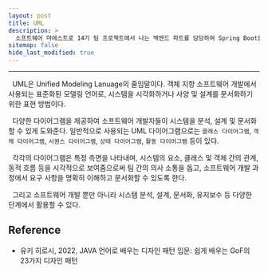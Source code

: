 ```yaml
---
layout: post
title: UML
description: >
  소프트웨어 마에스트로 14기 팀 프로젝트에서 나는 백엔드 파트를 담당하여 Spring Boot를 통한 API 서버 개발을 하게 되었다. 프로젝트에서 OCR 기술을 통해 특정 패턴의 문자열을 추출할 일이 생겼고, 이에 대해 이전에 작성한 내용을 팀원들에게 공유해주고자 게시글을 작성하게 되었다.
sitemap: false
hide_last_modified: true
---
```


---

&nbsp; UML은 Unified Modeling Lanuage의 줄임말이다. 객체 지향 소프트웨어 개발에서 사용되는 표준화된 모델링 언어로, 시스템을 시각화하거나 사양 및 설계를 문서화하기 위한 표현 방법이다.<br>

&nbsp; 다양한 다이어그램을 제공하여 소프트웨어 개발자들이 시스템을 분석, 설계 및 문서화 할 수 있게 도와준다. 일반적으로 사용되는 UML 다이어그램으로는 `클래스 다이어그램`, `객체 다이어그램`, `시퀀스 다이어그램`, `상태 다이어그램`, `활동 다이어그램` 등이 있다.

&nbsp; 각각의 다이어그램은 특정 측면을 나타내며, 시스템의 요소, 클래스 및 객체 간의 관계, 동적 흐름 등을 시각적으로 보여줌으로써 팀 간의 의사 소통을 돕고, 소프트웨어 개발 과정에서 요구 사항을 명확히 이해하고 문서화할 수 있도록 한다.

&nbsp; 그리고 소프트웨어 개발 뿐만 아니라 시스템 분석, 설계, 문서화, 유지보수 등 다양한 단계에서 활용할 수 있다.

## Reference

- 유키 히로시, 2022, JAVA 언어로 배우는 디자인 패턴 입문: 쉽게 배우는 GoF의 23가지 디자인 패턴
